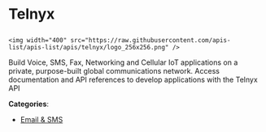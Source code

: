 # Telnyx<p align="center">
    <img width="400" src="https://raw.githubusercontent.com/apis-list/apis-list/apis/telnyx/logo_256x256.png" />
</p>

Build Voice, SMS, Fax, Networking and Cellular IoT applications on a private, purpose-built global communications network. Access documentation and API references to develop applications with the Telnyx API

**Categories**:

- [Email & SMS](https://github/apis-list/apis-list#email-and-sms)





